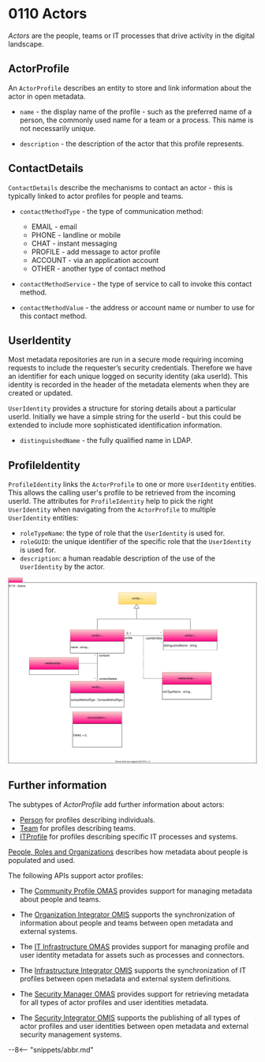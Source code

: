 <!-- SPDX-License-Identifier: CC-BY-4.0 -->
<!-- Copyright Contributors to the Egeria project. -->

# 0110 Actors

*Actors* are the people, teams or IT processes that drive activity in the digital landscape.  
 
## ActorProfile
 
An `ActorProfile` describes an entity to store and link information about the actor in open metadata.

- `name` - the display name of the profile - such as the preferred name of a person, the commonly used name for a team or a process.  This name is not necessarily unique.

- `description` - the description of the actor that this profile represents.
 
## ContactDetails
 
`ContactDetails` describe the mechanisms to contact an actor - this is typically linked to actor profiles for people and teams.

- `contactMethodType` - the type of communication method:

  - EMAIL - email
  - PHONE - landline or mobile
  - CHAT - instant messaging
  - PROFILE - add message to actor profile
  - ACCOUNT - via an application account
  - OTHER - another type of contact method
  
- `contactMethodService` - the type of service to call to invoke this contact method.

- `contactMethodValue` - the address or account name or number to use for this contact method.
 
## UserIdentity

Most metadata repositories are run in a secure mode requiring incoming requests to include the requester’s security credentials. Therefore we have an identifier for each unique logged on security identity (aka userId). This identity is recorded in the header of the metadata elements when they are created or updated. 

`UserIdentity` provides a structure for storing details about a particular userId. Initially we have a simple string for the userId - but this could be extended to include more sophisticated identification information.

- `distinguishedName` - the fully qualified name in LDAP.

## ProfileIdentity

`ProfileIdentity` links the `ActorProfile` to one or more `UserIdentity` entities.  This allows the calling user's profile to be retrieved from the incoming userId.  The attributes for `ProfileIdentity` help to pick the right `UserIdentity` when navigating from the `ActorProfile` to multiple `UserIdentity` entities:

- `roleTypeName`: the type of role that the `UserIdentity` is used for.
- `roleGUID`: the unique identifier of the specific role that the `UserIdentity` is used for.
- `description`: a human readable description of the use of the `UserIdentity` by the actor.

![UML](0110-Actors.svg "Collecting information about user identities and the people and systems behind them")


## Further information

The subtypes of *ActorProfile* add further information about actors:

- [Person](/egeria-docs/types/1/0112-People) for profiles describing individuals.
- [Team](/egeria-docs/types/1/0115-Teams) for profiles describing teams.
- [ITProfile](/egeria-docs/types/1/0117-IT-Profiles) for profiles describing specific IT processes and systems.

[People, Roles and Organizations](/egeria-docs/features/people-roles-organizations/overview) describes how metadata about people is populated and used.

The following APIs support actor profiles:

- The [Community Profile OMAS](/egeria-docs/services/omas/community-profile/overview) provides support for managing metadata about people and teams.

- The [Organization Integrator OMIS](/egeria-docs/services/omis/organization-integrator/overview) supports the synchronization of information about people and teams between open metadata and external systems.

- The [IT Infrastructure OMAS](/egeria-docs/services/omas/it-infrastructure/overview) provides support for managing profile and user identity metadata for assets such as processes and connectors.

- The [Infrastructure Integrator OMIS](/egeria-docs/services/omis/infrastructure-integrator/overview) supports the synchronization of IT profiles between open metadata and external system definitions.

- The [Security Manager OMAS](/egeria-docs/services/omas/security-manager/overview) provides support for retrieving metadata for all types of actor profiles and user identities metadata.

- The [Security Integrator OMIS](/egeria-docs/services/omis/security-integrator/overview) supports the publishing of all types of actor profiles and user identities between open metadata and external security management systems.

--8<-- "snippets/abbr.md"
